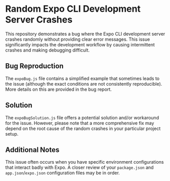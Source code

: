 # Random Expo CLI Development Server Crashes

This repository demonstrates a bug where the Expo CLI development server crashes randomly without providing clear error messages. This issue significantly impacts the development workflow by causing intermittent crashes and making debugging difficult.

## Bug Reproduction

The `expoBug.js` file contains a simplified example that sometimes leads to the issue (although the exact conditions are not consistently reproducible).  More details on this are provided in the bug report.

## Solution

The `expoBugSolution.js` file offers a potential solution and/or workaround for the issue.  However, please note that a more comprehensive fix may depend on the root cause of the random crashes in your particular project setup.

## Additional Notes

This issue often occurs when you have specific environment configurations that interact badly with Expo.  A closer review of your `package.json` and `app.json`/`expo.json` configuration files may be in order.